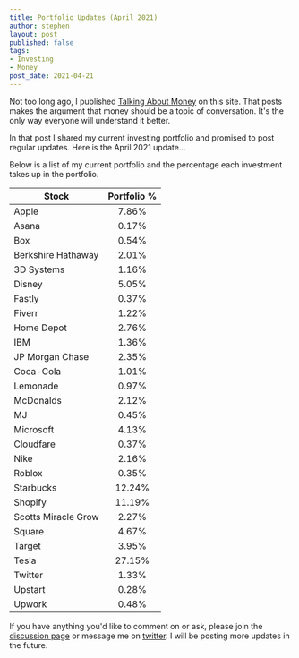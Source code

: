 ```yaml
---
title: Portfolio Updates (April 2021)
author: stephen
layout: post
published: false
tags:
- Investing
- Money
post_date: 2021-04-21
---
```

Not too long ago, I published [Talking About Money](https://swoicik.com/2020/talk-about-money) on this site. That posts makes the argument that money should be a topic of conversation. It's the only way everyone will understand it better. 

In that post I shared my current investing portfolio and promised to post regular updates. Here is the April 2021 update... 

Below is a list of my current portfolio and the percentage each investment takes up in the portfolio.

| Stock               | Portfolio % |
| ---                 | :---:       |
| Apple               | 7.86%       |
| Asana               | 0.17%       |
| Box                 | 0.54%       |
| Berkshire Hathaway  | 2.01%       |
| 3D Systems          | 1.16%       |
| Disney              | 5.05%       |
| Fastly              | 0.37%       |
| Fiverr              | 1.22%       |
| Home Depot          | 2.76%       |
| IBM                 | 1.36%       |
| JP Morgan Chase     | 2.35%       |
| Coca-Cola           | 1.01%       |
| Lemonade            | 0.97%       |
| McDonalds           | 2.12%       |
| MJ                  | 0.45%       |
| Microsoft           | 4.13%       |
| Cloudfare           | 0.37%       |
| Nike                | 2.16%       |
| Roblox              | 0.35%       |
| Starbucks           | 12.24%      |
| Shopify             | 11.19%      |
| Scotts Miracle Grow | 2.27%       |
| Square              | 4.67%       |
| Target              | 3.95%       |
| Tesla               | 27.15%      |
| Twitter             | 1.33%       |
| Upstart             | 0.28%       |
| Upwork              | 0.48%       |

If you have anything you'd like to comment on or ask, please join the [discussion page](https://github.com/swoicik/swoicik.github.io/discussions/8) or message me on [twitter](https://twitter.com/swoicik). I will be posting more updates in the future. 
